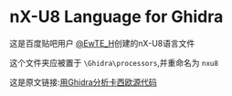 # nX-U8 Language for Ghidra
这是百度贴吧用户 [@EwTE_H](https://tieba.baidu.com/home/main?id=tb.1.ba0c2f47.avRm7aRqck4QgwYYgIf3eA&fr=pb&ie=utf-8)创建的nX-U8语言文件

这个文件夹应被置于 `\Ghidra\processors`,并重命名为 `nxu8`

这是原文链接:[用Ghidra分析卡西欧源代码](https://tieba.baidu.com/p/8938265174)
